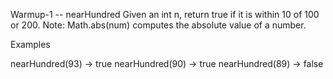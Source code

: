 Warmup-1 -- nearHundred
Given an int n, return true if it is within 10 of 100 or 200. Note: Math.abs(num) computes the absolute value of a number.

Examples

nearHundred(93) → true
nearHundred(90) → true
nearHundred(89) → false
